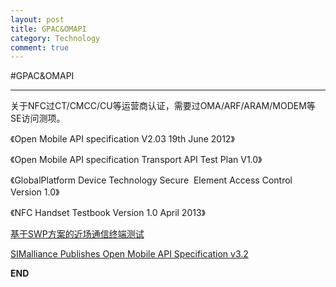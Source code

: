 ```yaml
---
layout: post
title: GPAC&OMAPI
category: Technology
comment: true
---
```


#GPAC&OMAPI
***
关于NFC过CT/CMCC/CU等运营商认证，需要过OMA/ARF/ARAM/MODEM等SE访问测项。

《Open Mobile API specification V2.03 19th June 2012》 

《Open Mobile API specification Transport API Test Plan V1.0》 

《GlobalPlatform Device Technology Secure  Element Access Control Version 1.0》 

《NFC Handset Testbook Version 1.0 April 2013》 

[基于SWP方案的近场通信终端测试](http://www.zj.chinaunicom.com/upload/1439178047925.pdf)

[SIMalliance Publishes Open Mobile API Specification v3.2](http://simalliance.org/nfc/nfc-technical-releases/)

**END**

